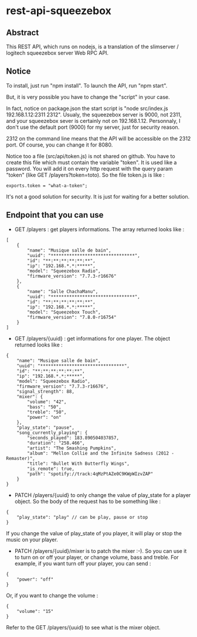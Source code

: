 # rest-api-squeezebox

## Abstract
This REST API, which runs on nodejs, is a translation of the slimserver / logitech squeezebox server Web RPC API.

## Notice
To install, just run "npm install". 
To launch the API, run "npm start".

But, it is very possible you have to change the "script" in your case. 

In fact, notice on package.json the start script is "node src/index.js 192.168.1.12:2311 2312". Usualy, the squeezebox server is 9000, not 2311, and your squeezebox sever is certainly not on 192.168.1.12.
Personnaly, I don't use the default port (9000) for my server, just for security reason.

2312 on the command line means that the API will be accessible on the 2312 port. Of course, you can change it for 8080.

Notice too a file (src/api/token.js) is not shared on github. You have to create this file which must contain the variable "token". It is used like a password. You will add it on every http request with the query param "token" (like GET /players?token=toto). So the file token.js is like :
```
exports.token = "what-a-token";
```
It's not a good solution for security. It is just for waiting for a better solution.

## Endpoint that you can use
- GET /players : get players informations. The array returned looks like :
```
[
    {
        "name": "Musique salle de bain",
        "uuid": "********************************",
        "id": "**:**:**:**:**:**",
        "ip": "192.168.*.*:*****",
        "model": "Squeezebox Radio",
        "firmware_version": "7.7.3-r16676"
    },
    {
        "name": "Salle ChachaManu",
        "uuid": "********************************",
        "id": "**:**:**:**:**:**",
        "ip": "192.168.*.*:*****",
        "model": "Squeezebox Touch",
        "firmware_version": "7.8.0-r16754"
    }
]
```
- GET /players/{uuid} : get informations for one player. The object returned looks like : 
```
{
    "name": "Musique salle de bain",
    "uuid": "********************************",
    "id": "**:**:**:**:**:**",
    "ip": "192.168.*.*:*****",
    "model": "Squeezebox Radio",
    "firmware_version": "7.7.3-r16676",
    "signal_strength": 88,
    "mixer": {
        "volume": "42",
        "bass": "50",
        "treble": "50",
        "power": "on"
    },
    "play_state": "pause",
    "song_currently_playing": {
        "seconds_played": 183.890504037857,
        "duration": "258.466",
        "artist": "The Smashing Pumpkins",
        "album": "Mellon Collie and the Infinite Sadness (2012 - Remaster)",
        "title": "Bullet With Butterfly Wings",
        "is_remote": true,
        "path": "spotify://track:4qMzPtAZe0C9KWpWIzvZAP"
    }
}
```
- PATCH /players/{uuid} to only change the value of play_state for a player object. So the body of the request has to be something like :
```
{
	"play_state": "play" // can be play, pause or stop
}
```
If you change the value of play_state of you player, it will play or stop the music on your player.

- PATCH /players/{uuid}/mixer is to patch the mixer :-). So you can use it to turn on or off your player, or change volume, bass and treble. For example, if you want turn off your player, you can send :
```
{
    "power": "off"
}
```
Or, if you want to change the volume : 
```
{
    "volume": "15"
}
```
Refer to the GET /players/{uuid} to see what is the mixer object.